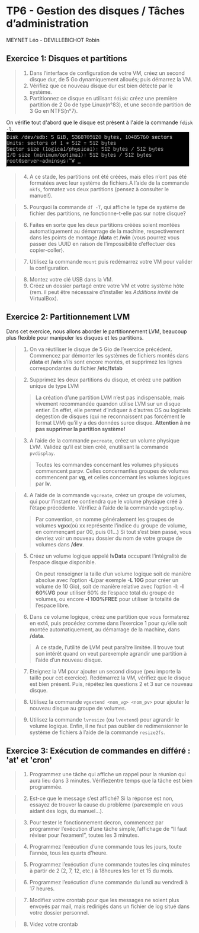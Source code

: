 # TP6 - Gestion des disques / Tâches d’administration
MEYNET Léo - DEVILLEBICHOT Robin 

## Exercice 1: Disques et partitions
  > 1. Dans l’interface de configuration de votre VM, créez un second disque dur, de 5 Go dynamiquement alloués; puis démarrez la VM.
  > 2. Vérifiez que ce nouveau disque dur est bien détecté par le système.
  > 3. Partitionnez ce disque en utilisant `fdisk`: créez une première partition de 2 Go de type Linux(n°83), et une seconde partition de 3 Go en NTFS(n°7).  
  
  On vérifie tout d'abord que le disque est présent à l'aide la commande `fdisk -l`.
  ![Ex1 Q3](./img/Ex1_3.png)
  
  > 4. A ce stade, les partitions ont été créées, mais elles n’ont pas été formatées avec leur système de fichiers.A l’aide de la commande `mkfs`, formatez vos deux partitions (pensez à consulter le manuel!).
  
  > 5. Pourquoi la commande `df -T`, qui affiche le type de système de fichier des partitions, ne fonctionne-t-elle pas sur notre disque?
  
  > 6. Faites en sorte que les deux partitions créées soient montées automatiquement au démarrage de la machine, respectivement dans les points de montage **/data** et **/win** (vous pourrez vous passer des UUID en raison de l’impossibilité d’effectuer des copier-coller).
  
  > 7. Utilisez la commande `mount` puis redémarrez votre VM pour valider la configuration.
  
  > 8. Montez votre clé USB dans la VM.
  > 9. Créez un dossier partagé entre votre VM et votre système hôte (rem. il peut être nécessaire d’installer les *Additions invité* de VirtualBox).

## Exercice 2: Partitionnement LVM
  Dans cet exercice, nous allons aborder le partitionnement LVM, beaucoup plus flexible pour manipuler les disques et les partitions.  
  
  > 1. On va réutiliser le disque de 5 Gio de l’exercice précédent. Commencez par démonter les systèmes de fichiers montés dans **/data** et **/win** s’ils sont encore montés, et supprimez les lignes correspondantes du fichier **/etc/fstab**  
  
  > 2. Supprimez les deux partitions du disque, et créez une patition unique de type LVM
  > > La création d’une partition LVM n’est pas indispensable, mais vivement recommandée quandon utilise LVM sur un disque entier. En effet, elle permet d’indiquer à d’autres OS ou logiciels degestion de disques (qui ne reconnaissent pas forcément le format LVM) qu’il y a des données surce disque.
  > > **Attention à ne pas supprimer la partition système!**  
  
  > 3. A l’aide de la commande `pvcreate`, créez un volume physique LVM. Validez qu’il est bien créé, enutilisant la commande `pvdisplay`.
  > > Toutes les commandes concernant les volumes physiques commencent parpv. Celles concernantles groupes de volumes commencent par **vg**, et celles concernant les volumes logiques par **lv**.  
  
  > 4. A l’aide de la commande `vgcreate`, créez un groupe de volumes, qui pour l’instant ne contiendra que le volume physique créé à l’étape précédente. Vérifiez à l’aide de la commande `vgdisplay`.
  > > Par convention, on nomme généralement les groupes de volumes **vgxx**(où xx représente l’indice du groupe de volume, en commençant par 00, puis 01...)
  > > Si tout s’est bien passé, vous devriez voir un nouveau dossier du nom de votre groupe de volumes dans **/dev**.  
  
  > 5. Créez un volume logique appelé **lvData** occupant l’intégralité de l’espace disque disponible.
  > > On peut renseigner la taille d’un volume logique soit de manière absolue avec l’option **-L**(par exemple **-L 10G** pour créer un volume de 10 Gio), soit de manière relative avec l’option **-l**: **-l 60%VG** pour utiliser 60% de l’espace total du groupe de volumes, ou encore **-l 100%FREE** pour utiliser la totalité de l’espace libre.  
  
  > 6. Dans ce volume logique, créez une partition que vous formaterez en ext4, puis procédez comme dans l’exercice 1 pour qu’elle soit montée automatiquement, au démarrage de la machine, dans **/data**.
  > > A ce stade, l’utilité de LVM peut paraître limitée. Il trouve tout son intérêt quand on veut parexemple agrandir une partition à l’aide d’un nouveau disque.  
  
  > 7. Eteignez la VM pour ajouter un second disque (peu importe la taille pour cet exercice). Redémarrez la VM, vérifiez que le disque est bien présent. Puis, répétez les questions 2 et 3 sur ce nouveau disque.  
  
  > 8. Utilisez la commande `vgextend <nom_vg> <nom_pv>` pour ajouter le nouveau disque au groupe de volumes.  
  
  > 9. Utilisez la commande `lvresize` (ou `lvextend`) pour agrandir le volume logique. Enfin, il ne faut pas oublier de redimensionner le système de fichiers à l’aide de la commande `resize2fs`.

## Exercice 3: Exécution de commandes en différé : 'at' et 'cron'
  > 1. Programmez une tâche qui affiche un rappel pour la réunion qui aura lieu dans 3 minutes. Vérifiezentre temps que la tâche est bien programmée.  
  
  > 2. Est-ce que le message s’est affiché? Si la réponse est non, essayez de trouver la cause du problème (parexemple en vous aidant des logs, du manuel...).  
  
  > 3. Pour tester le fonctionnement decron, commencez par programmer l’exécution d’une tâche simple,l’affichage de “Il faut réviser pour l’examen!”, toutes les 3 minutes.  
  
  > 4. Programmez l’exécution d’une commande tous les jours, toute l’année, tous les quarts d’heure.  
  
  > 5. Programmez l’exécution d’une commande toutes les cinq minutes à partir de 2 (2, 7, 12, etc.) à 18heures les 1er et 15 du mois.  
  
  > 6. Programmez l’exécution d’une commande du lundi au vendredi à 17 heures.  
  
  > 7. Modifiez votre crontab pour que les messages ne soient plus envoyés par mail, mais redirigés dans un fichier de log situé dans votre dossier personnel.  
  
  > 8. Videz votre crontab  
